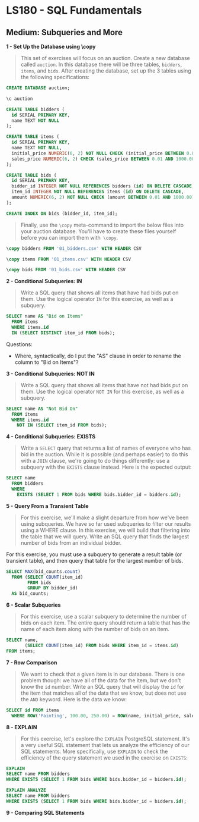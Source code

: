 # LS180 - SQL Fundamentals

## Medium: Subqueries and More

**1 -	Set Up the Database using \copy**
> This set of exercises will focus on an auction. Create a new database called `auction`. In this database there will be three tables, `bidders`, `items`, and `bids`. After creating the database, set up the 3 tables using the following specifications:

```sql
CREATE DATABASE auction;

\c auction

CREATE TABLE bidders (
  id SERIAL PRIMARY KEY,
  name TEXT NOT NULL
);

CREATE TABLE items (
  id SERIAL PRIMARY KEY,
  name TEXT NOT NULL,
  initial_price NUMERIC(6, 2) NOT NULL CHECK (initial_price BETWEEN 0.01 AND 1000.00),
  sales_price NUMERIC(6, 2) CHECK (sales_price BETWEEN 0.01 AND 1000.00)
);

CREATE TABLE bids (
  id SERIAL PRIMARY KEY,
  bidder_id INTEGER NOT NULL REFERENCES bidders (id) ON DELETE CASCADE,
  item_id INTEGER NOT NULL REFERENCES items (id) ON DELETE CASCADE,
  amount NUMERIC(6, 2) NOT NULL CHECK (amount BETWEEN 0.01 AND 1000.00)
);

CREATE INDEX ON bids (bidder_id, item_id);
```

> Finally, use the `\copy` meta-command to import the below files into your auction database. You'll have to create these files yourself before you can import them with` \copy`.

```sql
\copy bidders FROM '01_bidders.csv' WITH HEADER CSV

\copy items FROM '01_items.csv' WITH HEADER CSV

\copy bids FROM '01_bids.csv' WITH HEADER CSV
```

**2 -	Conditional Subqueries: IN**
> Write a SQL query that shows all items that have had bids put on them. Use the logical operator `IN` for this exercise, as well as a subquery.

```sql
SELECT name AS "Bid on Items"
  FROM items
  WHERE items.id 
  IN (SELECT DISTINCT item_id FROM bids);
```

Questions:
- Where, syntactically, do I put the "AS" clause in order to rename the column to "Bid on Items"?

**3 -	Conditional Subqueries: NOT IN**
> Write a SQL query that shows all items that have not had bids put on them. Use the logical operator `NOT IN` for this exercise, as well as a subquery.

```sql
SELECT name AS "Not Bid On"
  FROM items
  WHERE items.id
    NOT IN (SELECT item_id FROM bids);
```

**4 -	Conditional Subqueries: EXISTS**
> Write a `SELECT` query that returns a list of names of everyone who has bid in the auction. While it is possible (and perhaps easier) to do this with a `JOIN` clause, we're going to do things differently: use a subquery with the `EXISTS` clause instead. Here is the expected output:

```sql
SELECT name
  FROM bidders
  WHERE
    EXISTS (SELECT 1 FROM bids WHERE bids.bidder_id = bidders.id);
```

**5 -	Query From a Transient Table**
> For this exercise, we'll make a slight departure from how we've been using subqueries. We have so far used subqueries to filter our results using a WHERE clause. In this exercise, we will build that filtering into the table that we will query. Write an SQL query that finds the largest number of bids from an individual bidder.

For this exercise, you must use a subquery to generate a result table (or transient table), and then query that table for the largest number of bids.

```sql
SELECT MAX(bid_counts.count) 
  FROM (SELECT COUNT(item_id) 
        FROM bids
        GROUP BY bidder_id)
  AS bid_counts;
```

**6 -	Scalar Subqueries**
> For this exercise, use a scalar subquery to determine the number of bids on each item. The entire query should return a table that has the name of each item along with the number of bids on an item.

```sql
SELECT name,
       (SELECT COUNT(item_id) FROM bids WHERE item_id = items.id)
FROM items;
```

**7 -	Row Comparison**
> We want to check that a given item is in our database. There is one problem though: we have all of the data for the item, but we don't know the `id` number. Write an SQL query that will display the `id` for the item that matches all of the data that we know, but does not use the `AND` keyword. Here is the data we know:

```sql
SELECT id FROM items
  WHERE ROW('Painting', 100.00, 250.00) = ROW(name, initial_price, sales_price);
```

**8 -	EXPLAIN**
> For this exercise, let's explore the `EXPLAIN` PostgreSQL statement. It's a very useful SQL statement that lets us analyze the efficiency of our SQL statements. More specifically, use `EXPLAIN` to check the efficiency of the query statement we used in the exercise on `EXISTS`:

```sql
EXPLAIN 
SELECT name FROM bidders
WHERE EXISTS (SELECT 1 FROM bids WHERE bids.bidder_id = bidders.id);

EXPLAIN ANALYZE
SELECT name FROM bidders
WHERE EXISTS (SELECT 1 FROM bids WHERE bids.bidder_id = bidders.id);
```

**9 -	Comparing SQL Statements**
>

```sql

```
